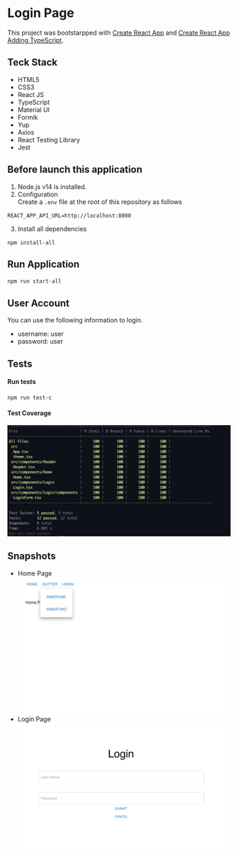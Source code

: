 # Login Page
This project was bootstarpped with 
[Create React App](https://github.com/facebook/create-react-app) and
[Create React App Adding TypeScript](https://create-react-app.dev/docs/adding-typescript/).

## Teck Stack
- HTML5
- CSS3
- React JS
- TypeScript
- Material UI
- Formik
- Yup
- Axios
- React Testing Library
- Jest

## Before launch this application
1. Node.js v14 is installed.
2. Configuration <br>
Create a `.env` file at the root of this repository as follows
```
REACT_APP_API_URL=http://localhost:8000
```
3. Install all dependencies
```
npm install-all
```


## Run Application
```
npm run start-all
```

## User Account
You can use the following information to login.
- username: user
- password: user

## Tests
#### Run tests
```
npm run test-c
```
#### Test Coverage
[<img src="./docs/test_coverage_18Nov2021.png">]()

## Snapshots
- Home Page
[<img src="./docs/home_page.png">]()
- Login Page
[<img src="./docs/login_page.png">]()